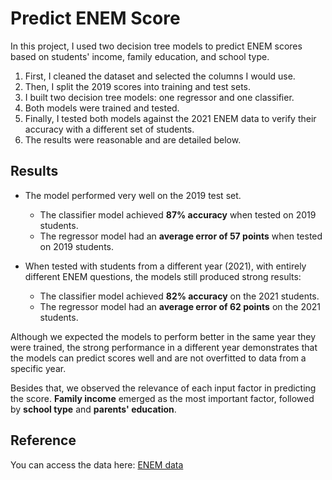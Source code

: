 # Predict ENEM Score

In this project, I used two decision tree models to predict ENEM scores based on students' income, family education, and school type.

1. First, I cleaned the dataset and selected the columns I would use.
2. Then, I split the 2019 scores into training and test sets.
3. I built two decision tree models: one regressor and one classifier.
4. Both models were trained and tested.
5. Finally, I tested both models against the 2021 ENEM data to verify their accuracy with a different set of students.
6. The results were reasonable and are detailed below.

## Results

- The model performed very well on the 2019 test set.
    - The classifier model achieved **87% accuracy** when tested on 2019 students.
    - The regressor model had an **average error of 57 points** when tested on 2019 students.

- When tested with students from a different year (2021), with entirely different ENEM questions, the models still produced strong results:
    - The classifier model achieved **82% accuracy** on the 2021 students.
    - The regressor model had an **average error of 62 points** on the 2021 students.

Although we expected the models to perform better in the same year they were trained, the strong performance in a different year demonstrates that the models can predict scores well and are not overfitted to data from a specific year.

Besides that, we observed the relevance of each input factor in predicting the score. **Family income** emerged as the most important factor, followed by **school type** and **parents' education**.


## Reference

You can access the data here: [ENEM data](https://www.gov.br/inep/pt-br/acesso-a-informacao/dados-abertos/microdados/enem)
